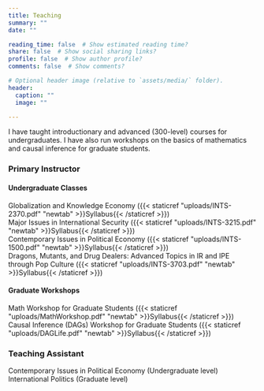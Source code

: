 ```yaml
---
title: Teaching
summary: ""
date: ""

reading_time: false  # Show estimated reading time?
share: false  # Show social sharing links?
profile: false  # Show author profile?
comments: false  # Show comments?

# Optional header image (relative to `assets/media/` folder).
header:
  caption: ""
  image: ""

---
```

I have taught introductionary and advanced (300-level) courses for undergraduates. I have also run workshops on the basics of mathematics and causal inference for graduate students. 

### **Primary Instructor**

#### **Undergraduate Classes**
Globalization and Knowledge Economy ({{< staticref "uploads/INTS-2370.pdf" "newtab" >}}Syllabus{{< /staticref >}}) \
Major Issues in International Security ({{< staticref "uploads/INTS-3215.pdf" "newtab" >}}Syllabus{{< /staticref >}})\
Contemporary Issues in Political Economy ({{< staticref "uploads/INTS-1500.pdf" "newtab" >}}Syllabus{{< /staticref >}}) \
Dragons, Mutants, and Drug Dealers: Advanced Topics in IR and IPE through Pop Culture ({{< staticref "uploads/INTS-3703.pdf" "newtab" >}}Syllabus{{< /staticref >}}) 

#### **Graduate Workshops**
Math Workshop for Graduate Students ({{< staticref "uploads/MathWorkshop.pdf" "newtab" >}}Syllabus{{< /staticref >}}) \
Causal Inference (DAGs) Workshop for Graduate Students ({{< staticref "uploads/DAGLife.pdf" "newtab" >}}Syllabus{{< /staticref >}}) 

### **Teaching Assistant** 

Contemporary Issues in Political Economy (Undergraduate level)
International Politics (Graduate level)
